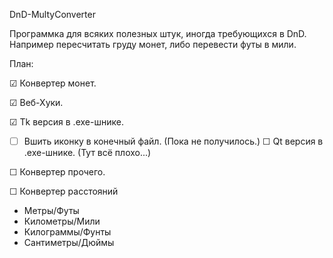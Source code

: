 DnD-MultyConverter


Программка для всяких полезных штук, иногда требующихся в DnD. Например пересчитать груду монет, либо перевести футы в мили.


План:

☑ Конвертер монет.

☑ Веб-Хуки.

☑ Tk версия в .exe-шнике.
  - ☐ Вшить иконку в конечный файл. (Пока не получилось.)
☐ Qt версия в .exe-шнике. (Тут всё плохо...)

☐ Конвертер прочего.

☐ Конвертер расстояний
   - Метры/Футы
   - Километры/Мили
   - Килограммы/Фунты
   - Сантиметры/Дюймы

